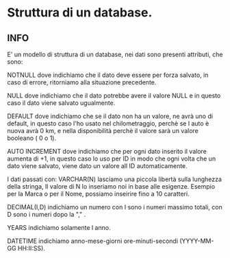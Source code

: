 # Struttura di un database.

## INFO
E' un modello di struttura di un database, nei dati sono presenti attributi, che sono:

 NOTNULL dove indichiamo che il dato deve essere per forza salvato, in caso di errore, ritorniamo alla situazione precedente.
 
 NULL dove indichiamo che il dato potrebbe avere il valore NULL e in questo caso il dato viene salvato ugualmente.

 DEFAULT dove indichiamo che se il dato non ha un valore, ne avrà uno di default,
 in questo caso l'ho usato nel chilometraggio, perchè se l auto è nuova avrà 0 km, e nella disponibilità perchè il valore sarà un valore booleano ( 0 o 1).

 AUTO INCREMENT dove indichiamo che per ogni dato inserito il valore aumenta di +1, in questo caso lo uso per ID in modo che ogni volta che un dato viene salvato, viene dato un valore all ID automaticamente. 

 I dati passati con:
 VARCHAR(N) lasciamo una piccola libertà sulla lunghezza della stringa, Il valore di N lo inseriamo noi in base alle esigenze. Esempio per la Marca o per il Nome, possiamo inseirire fino a 10 caratteri.

 DECIMAL(I,D) indichiamo un numero con I sono i numeri massimo totali, con D sono i numeri dopo la "," .

 YEARS indichiamo solamente l anno.

 DATETIME indichiamo anno-mese-giorni ore-minuti-secondi (YYYY-MM-GG HH:II:SS).

